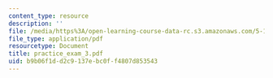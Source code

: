 ```yaml
---
content_type: resource
description: ''
file: /media/https%3A/open-learning-course-data-rc.s3.amazonaws.com/5-13-organic-chemistry-ii-fall-2006/b9b06f1dd2c9137ebc0ff4807d853543_practice_exam_3.pdf
file_type: application/pdf
resourcetype: Document
title: practice_exam_3.pdf
uid: b9b06f1d-d2c9-137e-bc0f-f4807d853543
---
```

